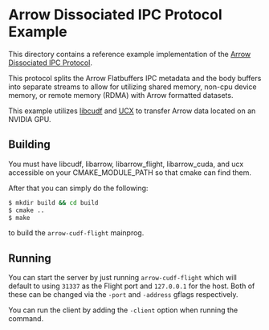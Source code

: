 <!---
  Licensed to the Apache Software Foundation (ASF) under one
  or more contributor license agreements.  See the NOTICE file
  distributed with this work for additional information
  regarding copyright ownership.  The ASF licenses this file
  to you under the Apache License, Version 2.0 (the
  "License"); you may not use this file except in compliance
  with the License.  You may obtain a copy of the License at

    http://www.apache.org/licenses/LICENSE-2.0

  Unless required by applicable law or agreed to in writing,
  software distributed under the License is distributed on an
  "AS IS" BASIS, WITHOUT WARRANTIES OR CONDITIONS OF ANY
  KIND, either express or implied.  See the License for the
  specific language governing permissions and limitations
  under the License.
-->

# Arrow Dissociated IPC Protocol Example

This directory contains a reference example implementation of the 
[Arrow Dissociated IPC Protocol](). 

This protocol splits the Arrow Flatbuffers IPC metadata and the body buffers
into separate streams to allow for utilizing shared memory, non-cpu device
memory, or remote memory (RDMA) with Arrow formatted datasets. 

This example utilizes [libcudf](https://docs.rapids.ai/api) and 
[UCX](https://openucx.readthedocs.io/en/master/#) to transfer Arrow data
located on an NVIDIA GPU.

## Building

You must have libcudf, libarrow, libarrow_flight, libarrow_cuda, and ucx
accessible on your CMAKE_MODULE_PATH so that cmake can find them.

After that you can simply do the following:

```bash
$ mkdir build && cd build
$ cmake ..
$ make
```

to build the `arrow-cudf-flight` mainprog.

## Running

You can start the server by just running `arrow-cudf-flight` which will
default to using `31337` as the Flight port and `127.0.0.1` for the host.
Both of these can be changed via the `-port` and `-address` gflags 
respectively.

You can run the client by adding the `-client` option when running the
command.